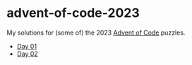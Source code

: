 # advent-of-code-2023

My solutions for (some of) the 2023 [Advent of Code](https://adventofcode.com) puzzles.

- [Day 01](/src/main/scala/adventofcode2023/solutions/day01/Day01.scala)
- [Day 02](/src/main/scala/adventofcode2023/solutions/day02/Day02.scala)
